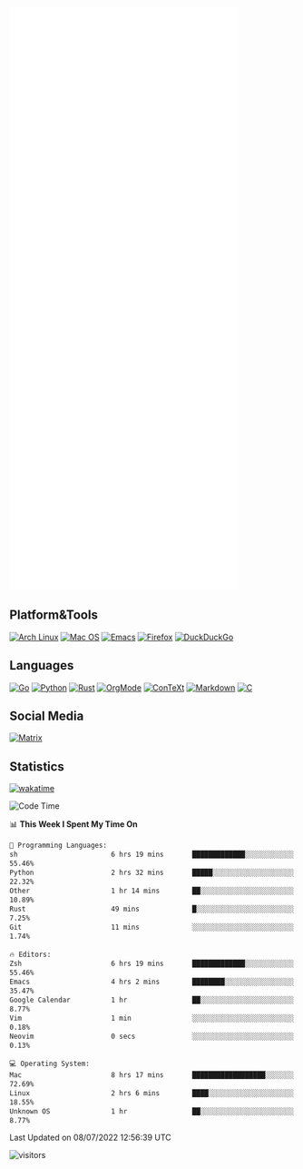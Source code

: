 ![Metrics](https://github.com/SteamedFish/SteamedFish/blob/master/github-metrics.svg)

## Platform&Tools

[![Arch Linux](https://img.shields.io/badge/ArchLinux-1793D1?logo=arch-linux&logoColor=fff&style=flat-square)](https://archlinux.org/)
[![Mac OS](https://img.shields.io/badge/MacOS-000000?style=flat-square&logo=macos&logoColor=F0F0F0)](https://www.apple.com/macos/)
[![Emacs](https://img.shields.io/badge/Emacs-%237F5AB6.svg?&style=flat-square&logo=gnu-emacs&logoColor=white)](https://www.gnu.org/software/emacs/)
[![Firefox](https://img.shields.io/badge/Firefox-FF7139?style=flat-square&logo=Firefox-Browser&logoColor=white)](https://firefox.com/)
[![DuckDuckGo](https://img.shields.io/badge/DuckDuckGo-DE5833?style=flat-square&logo=DuckDuckGo&logoColor=white)](https://duckduckgo.com/)

## Languages

[![Go](https://img.shields.io/badge/Golang-%2300ADD8.svg?style=flat-square&logo=go&logoColor=white)](https://golang.org/)
[![Python](https://img.shields.io/badge/Python-3670A0?style=flat-square&logo=python&logoColor=ffdd54)](https://www.python.org/)
[![Rust](https://img.shields.io/badge/Rust-%23000000.svg?style=flat-square&logo=rust&logoColor=white)](https://www.rust-lang.org/)
[![OrgMode](https://img.shields.io/badge/OrgMode-%23000000.svg?style=flat-square&logo=org&logoColor=white)](https://orgmode.org/)
[![ConTeXt](https://img.shields.io/badge/ConTeXt-%23008080.svg?style=flat-square&logo=latex&logoColor=white)](https://contextgarden.net/)
[![Markdown](https://img.shields.io/badge/MarkDown-%23000000.svg?style=flat-square&logo=markdown&logoColor=white)](https://daringfireball.net/projects/markdown/)
[![C](https://img.shields.io/badge/C-%2300599C.svg?style=flat-square&logo=c&logoColor=white)](https://www.iso.org/standard/74528.html)

## Social Media

[![Matrix](https://img.shields.io/badge/SteamedFish-2CA5E0?style=social&logo=matrix&logoColor=black)](https://matrix.to/#/@i:steamedfish.org)

## Statistics
[![wakatime](https://wakatime.com/badge/user/168280d6-fcf2-4b4f-ad3a-dc4612f35b38.svg)](https://wakatime.com/@168280d6-fcf2-4b4f-ad3a-dc4612f35b38)

<!--START_SECTION:waka-->
![Code Time](http://img.shields.io/badge/Code%20Time-1%2C912%20hrs%2052%20mins-blue)

📊 **This Week I Spent My Time On** 

```text
💬 Programming Languages: 
sh                       6 hrs 19 mins       █████████████░░░░░░░░░░░░   55.46% 
Python                   2 hrs 32 mins       █████░░░░░░░░░░░░░░░░░░░░   22.32% 
Other                    1 hr 14 mins        ██░░░░░░░░░░░░░░░░░░░░░░░   10.89% 
Rust                     49 mins             █░░░░░░░░░░░░░░░░░░░░░░░░   7.25% 
Git                      11 mins             ░░░░░░░░░░░░░░░░░░░░░░░░░   1.74%

🔥 Editors: 
Zsh                      6 hrs 19 mins       █████████████░░░░░░░░░░░░   55.46% 
Emacs                    4 hrs 2 mins        ████████░░░░░░░░░░░░░░░░░   35.47% 
Google Calendar          1 hr                ██░░░░░░░░░░░░░░░░░░░░░░░   8.77% 
Vim                      1 min               ░░░░░░░░░░░░░░░░░░░░░░░░░   0.18% 
Neovim                   0 secs              ░░░░░░░░░░░░░░░░░░░░░░░░░   0.13%

💻 Operating System: 
Mac                      8 hrs 17 mins       ██████████████████░░░░░░░   72.69% 
Linux                    2 hrs 6 mins        ████░░░░░░░░░░░░░░░░░░░░░   18.55% 
Unknown OS               1 hr                ██░░░░░░░░░░░░░░░░░░░░░░░   8.77%

```


 Last Updated on 08/07/2022 12:56:39 UTC
<!--END_SECTION:waka-->

![visitors](https://visitor-badge.laobi.icu/badge?page_id=SteamedFish.SteamedFish)
